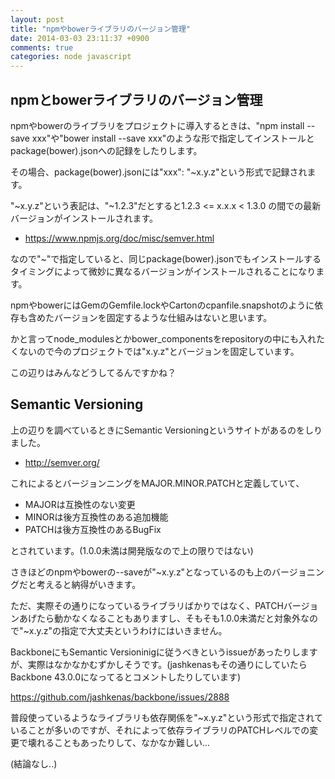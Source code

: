```yaml
---
layout: post
title: "npmやbowerライブラリのバージョン管理"
date: 2014-03-03 23:11:37 +0900
comments: true
categories: node javascript
---
```


## npmとbowerライブラリのバージョン管理

npmやbowerのライブラリをプロジェクトに導入するときは、"npm install --save xxx"や"bower install --save xxx"のような形で指定してインストールとpackage(bower).jsonへの記録をしたりします。

その場合、package(bower).jsonには"xxx": "~x.y.z"という形式で記録されます。

"~x.y.z"という表記は、"~1.2.3"だとすると1.2.3 <= x.x.x < 1.3.0 の間での最新バージョンがインストールされます。

<!-- more -->

* https://www.npmjs.org/doc/misc/semver.html


なので"~"で指定していると、同じpackage(bower).jsonでもインストールするタイミングによって微妙に異なるバージョンがインストールされることになります。

npmやbowerにはGemのGemfile.lockやCartonのcpanfile.snapshotのように依存も含めたバージョンを固定するような仕組みはないと思います。

かと言ってnode_modulesとかbower_componentsをrepositoryの中にも入れたくないので今のプロジェクトでは"x.y.z"とバージョンを固定しています。

この辺りはみんなどうしてるんですかね？


## Semantic Versioning

上の辺りを調べているときにSemantic Versioningというサイトがあるのをしりました。

* http://semver.org/

これによるとバージョンニングをMAJOR.MINOR.PATCHと定義していて、

* MAJORは互換性のない変更
* MINORは後方互換性のある追加機能
* PATCHは後方互換性のあるBugFix

とされています。(1.0.0未満は開発版なので上の限りではない)

さきほどのnpmやbowerの--saveが"~x.y.z"となっているのも上のバージョニングだと考えると納得がいきます。

ただ、実際その通りになっているライブラリばかりではなく、PATCHバージョンあげたら動かなくなることもありますし、そもそも1.0.0未満だと対象外なので"~x.y.z"の指定で大丈夫というわけにはいきません。

BackboneにもSemantic Versioninigに従うべきというissueがあったりしますが、実際はなかなかむずかしそうです。(jashkenasもその通りにしていたらBackbone 43.0.0になってるとコメントしたりしています)

https://github.com/jashkenas/backbone/issues/2888

普段使っているようなライブラリも依存関係を"~x.y.z"という形式で指定されていることが多いのですが、それによって依存ライブラリのPATCHレベルでの変更で壊れることもあったりして、なかなか難しい...

(結論なし..)

